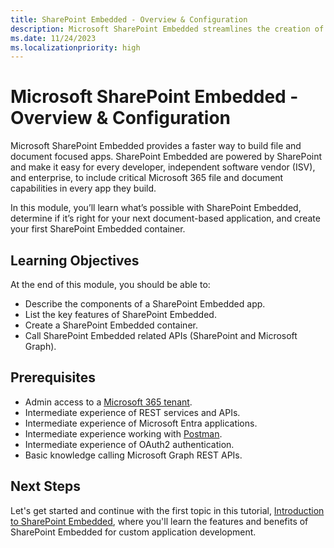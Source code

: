 ```yaml
---
title: SharePoint Embedded - Overview & Configuration
description: Microsoft SharePoint Embedded streamlines the creation of document-centric applications by integrating SharePoint's functionality, beneficial to developers, ISVs, and enterprises. The module offers an overview of SharePoint Embedded, its potential for new projects, and instructions on setting up your initial container.
ms.date: 11/24/2023
ms.localizationpriority: high
---
```

# Microsoft SharePoint Embedded - Overview & Configuration

Microsoft SharePoint Embedded provides a faster way to build file and document focused apps. SharePoint Embedded are powered by SharePoint and make it easy for every developer, independent software vendor (ISV), and enterprise, to include critical Microsoft 365 file and document capabilities in every app they build.

In this module, you’ll learn what’s possible with SharePoint Embedded, determine if it’s right for your next document-based application, and create your first SharePoint Embedded container.

## Learning Objectives

At the end of this module, you should be able to:

- Describe the components of a SharePoint Embedded app.
- List the key features of SharePoint Embedded.
- Create a SharePoint Embedded container.
- Call SharePoint Embedded related APIs (SharePoint and Microsoft Graph).

## Prerequisites

- Admin access to a [Microsoft 365 tenant](https://developer.microsoft.com/microsoft-365/dev-program?ocid=MSlearn).
- Intermediate experience of REST services and APIs.
- Intermediate experience of Microsoft Entra applications.
- Intermediate experience working with [Postman](https://www.postman.com).
- Intermediate experience of OAuth2 authentication.
- Basic knowledge calling Microsoft Graph REST APIs.

## Next Steps

Let's get started and continue with the first topic in this tutorial, [Introduction to SharePoint Embedded](m01-02-unit.md), where you'll learn the features and benefits of SharePoint Embedded for custom application development.
